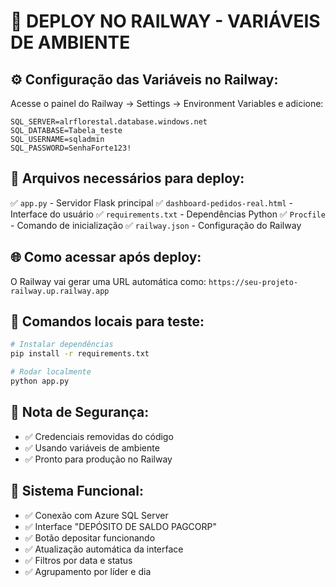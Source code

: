 # 🚀 DEPLOY NO RAILWAY - VARIÁVEIS DE AMBIENTE

## ⚙️ Configuração das Variáveis no Railway:

Acesse o painel do Railway → Settings → Environment Variables e adicione:

```
SQL_SERVER=alrflorestal.database.windows.net
SQL_DATABASE=Tabela_teste
SQL_USERNAME=sqladmin
SQL_PASSWORD=SenhaForte123!
```

## 📁 Arquivos necessários para deploy:

✅ `app.py` - Servidor Flask principal
✅ `dashboard-pedidos-real.html` - Interface do usuário
✅ `requirements.txt` - Dependências Python
✅ `Procfile` - Comando de inicialização
✅ `railway.json` - Configuração do Railway

## 🌐 Como acessar após deploy:

O Railway vai gerar uma URL automática como:
`https://seu-projeto-railway.up.railway.app`

## 🔧 Comandos locais para teste:

```bash
# Instalar dependências
pip install -r requirements.txt

# Rodar localmente
python app.py
```

## 📝 Nota de Segurança:

- ✅ Credenciais removidas do código
- ✅ Usando variáveis de ambiente
- ✅ Pronto para produção no Railway

## 🎯 Sistema Funcional:

- ✅ Conexão com Azure SQL Server
- ✅ Interface "DEPÓSITO DE SALDO PAGCORP" 
- ✅ Botão depositar funcionando
- ✅ Atualização automática da interface
- ✅ Filtros por data e status
- ✅ Agrupamento por líder e dia

